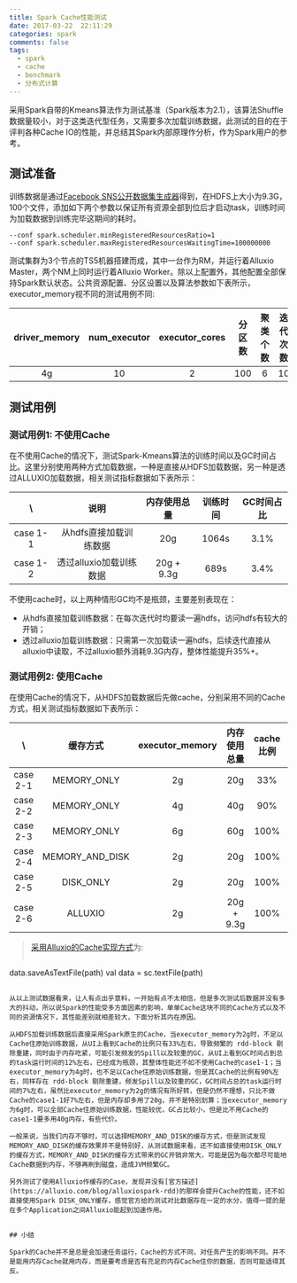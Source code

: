 ```yaml
---
title: Spark Cache性能测试
date: 2017-03-22  22:11:29
categories: spark
comments: false
tags:
  - spark
  - cache
  - benchmark
  - 分布式计算
---
```


采用Spark自带的Kmeans算法作为测试基准（Spark版本为2.1），该算法Shuffle数据量较小，对于这类迭代型任务，又需要多次加载训练数据，此测试的目的在于评判各种Cache IO的性能，并总结其Spark内部原理作分析，作为Spark用户的参考。<!--more-->

## 测试准备

训练数据是通过[Facebook SNS公开数据集生成器](http://prof.ict.ac.cn/BigDataBench/dowloads/)得到，在HDFS上大小为9.3G，100个文件，添加如下两个参数以保证所有资源全部到位后才启动task，训练时间为加载数据到训练完毕这期间的耗时。

```
--conf spark.scheduler.minRegisteredResourcesRatio=1
--conf spark.scheduler.maxRegisteredResourcesWaitingTime=100000000
```

测试集群为3个节点的TS5机器搭建而成，其中一台作为RM，并运行着Alluxio Master，两个NM上同时运行着Alluxio Worker。除以上配置外，其他配置全部保持Spark默认状态。公共资源配置、分区设置以及算法参数如下表所示，executor_memory视不同的测试用例不同:

| driver_memory | num_executor | executor_cores | 分区数 |  聚类个数 |  迭代次数 |
| :--------: | :--------:| :--------:| :--------:| :--------:| :--------:|
| 4g | 10 | 2 | 100 | 6 | 10 |


## 测试用例

### 测试用例1:  不使用Cache

在不使用Cache的情况下，测试Spark-Kmeans算法的训练时间以及GC时间占比。这里分别使用两种方式加载数据，一种是直接从HDFS加载数据，另一种是透过ALLUXIO加载数据，相关测试指标数据如下表所示：

| \ | 说明 | 内存使用总量 | 训练时间 | GC时间占比 |
| :-------: | :--------: | :--------:| :--------:| :--------:|
| case 1-1 | 从hdfs直接加载训练数据 | 20g | 1064s | 3.1% |
| case 1-2 | 透过alluxio加载训练数据 | 20g + 9.3g | 689s | 3.4% |

不使用cache时，以上两种情形GC均不是瓶颈，主要差别表现在：
* 从hdfs直接加载训练数据：在每次迭代时均要读一遍hdfs，访问hdfs有较大的开销；
* 透过alluxio加载训练数据：只需第一次加载读一遍hdfs，后续迭代直接从alluxio中读取，不过alluxio额外消耗9.3G内存，整体性能提升35%+。

### 测试用例2:  使用Cache

在使用Cache的情况下，从HDFS加载数据后先做cache，分别采用不同的Cache方式，相关测试指标数据如下表所示：

| \ | 缓存方式 | executor_memory | 内存使用总量 | cache比例 | 训练时间 | GC时间占比 |
| :----: | :----: | :----: | :----: | :----:| :----: | :----:|
| case 2-1 | MEMORY_ONLY | 2g | 20g | 33% | 1558s | 12% |
| case 2-2 | MEMORY_ONLY | 4g | 40g | 90% | 986s | 7% |
| case 2-3 | MEMORY_ONLY | 6g | 60g | 100% | 463s | 4.7% |
| case 2-4 | MEMORY_AND_DISK | 2g | 20g | 100% | 1182s | 16.9% |
| case 2-5 | DISK_ONLY | 2g | 20g | 100% | 514s | 3.2% |
| case 2-6 | ALLUXIO | 2g | 20g + 9.3g | 100% | 687s | 4.5% |

> [采用Alluxio的Cache实现方式](https://alluxio.com/blog/alluxiospark-rdd)为:
> ```scala
data.saveAsTextFile(path)
val data = sc.textFile(path)
```

从以上测试数据看来，让人有点出乎意料，一开始有点不太相信，但是多次测试后数据并没有多大的抖动，所以说Spark的性能受多方面因素的影响，单单Cache这块不同的Cache方式以及不同的资源情况下，其性能差别就相差较大，下面分析其内在原因。

从HDFS加载训练数据后直接采用Spark原生的Cache，当executor_memory为2g时，不足以Cache住原始训练数据，从UI上看到Cache的比例只有33%左右，导致频繁的 rdd-block 剔除重建，同时由于内存吃紧，可能引发频发的Spill以及较重的GC，从UI上看到GC时间占到总的task运行时间的12%左右，已经成为瓶颈，其整体性能还不如不使用Cache的case1-1；当executor_memory为4g时，也不足以Cache住原始训练数据，但是其Cache的比例有90%左右，同样存在 rdd-block 剔除重建，频发Spill以及较重的GC，GC时间占总的task运行时间的7%左右，虽然比executor_memory为2g的情况有所好转，但是仍然不理想，只比不做Cache的case1-1好7%左右，但是内存却多用了20g，并不是特别划算；当executor_memory为6g时，可以全部Cache住原始训练数据，性能较优，GC占比较小，但是比不用Cache的case1-1要多用40g内存，有些代价。

一般来说，当我们内存不够时，可以选择MEMORY_AND_DISK的缓存方式，但是测试发现MEMORY_AND_DISK的缓存效果并不是特别好，从测试数据来看，还不如直接使用DISK_ONLY的缓存方式，MEMORY_AND_DISK的缓存方式带来的GC开销非常大，可能是因为每次都尽可能地Cache数据到内存，不够再刷到磁盘，造成JVM频繁GC。

另外测试了使用Alluxio作缓存的Case，发现并没有[官方描述](https://alluxio.com/blog/alluxiospark-rdd)的那样会提升Cache的性能，还不如直接使用Spark DISK_ONLY缓存，感觉官方给的测试对比数据存在一定的水分，值得一提的是在多个Application之间Alluxio能起到加速作用。


## 小结

Spark的Cache并不是总是会加速任务运行，Cache的方式不同，对任务产生的影响不同。并不是能用内存Cache就用内存，而是要考虑是否有充足的内存Cache住你的数据，否则可能适得其反。
